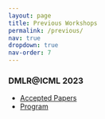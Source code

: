 ```yaml
---
layout: page
title: Previous Workshops
permalink: /previous/
nav: true
dropdown: true
nav-order: 7
---
```


### DMLR@ICML 2023
- [Accepted Papers](/23/accepted/)
- [Program](/23/program/)